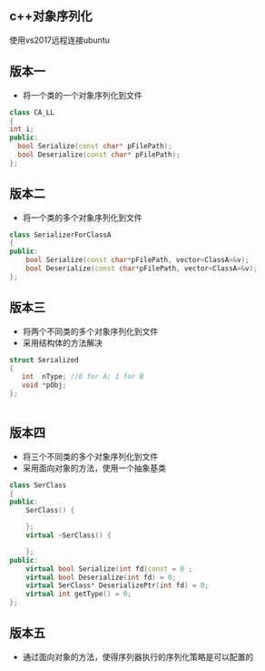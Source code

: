 ## c++对象序列化
使用vs2017远程连接ubuntu

## 版本一
* 将一个类的一个对象序列化到文件
```cpp
class CA_LL
{
int i;
public:
  bool Serialize(const char* pFilePath);
  bool Deserialize(const char* pFilePath);
};

```

## 版本二
* 将一个类的多个对象序列化到文件
```cpp
class SerializerForClassA
{
public:
	bool Serialize(const char*pFilePath, vector<ClassA>&v);
	bool Deserialize(const char*pFilePath, vector<ClassA>&v);
};
```
## 版本三
* 将两个不同类的多个对象序列化到文件
* 采用结构体的方法解决
```cpp
struct Serialized
{
   int  nType; //0 for A; 1 for B
   void *pObj;
};
 
```

## 版本四
* 将三个不同类的多个对象序列化到文件
* 采用面向对象的方法，使用一个抽象基类
```cpp
class SerClass
{
public:
	SerClass() {

	};
	virtual ~SerClass() {

	};
public:
	virtual bool Serialize(int fd)const = 0 ;
	virtual bool Deserialize(int fd) = 0;     
	virtual SerClass* DeserializePtr(int fd) = 0;
	virtual int getType() = 0;
};
```
## 版本五
* 通过面向对象的方法，使得序列器执行的序列化策略是可以配置的

